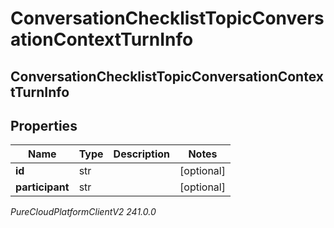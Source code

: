 # ConversationChecklistTopicConversationContextTurnInfo

## ConversationChecklistTopicConversationContextTurnInfo

## Properties

|Name | Type | Description | Notes|
|------------ | ------------- | ------------- | -------------|
| **id** | str |  | [optional] |
| **participant** | str |  | [optional] |



_PureCloudPlatformClientV2 241.0.0_
